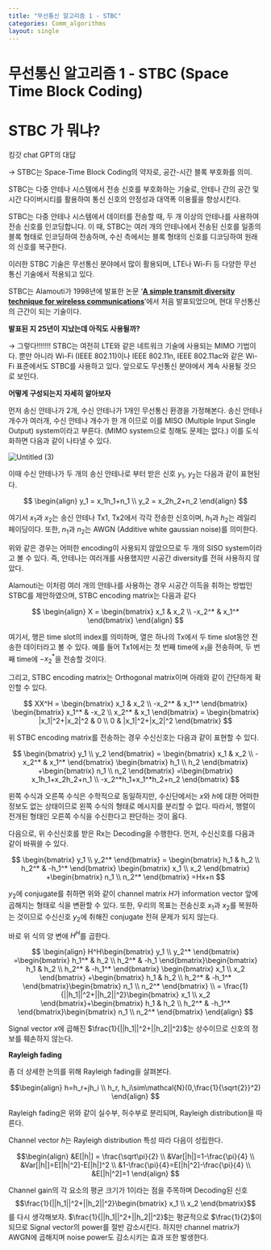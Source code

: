 ```yaml
---
title: "무선통신 알고리즘 1 - STBC"
categories: Comm_algorithms
layout: single
---
```




# 무선통신 알고리즘 1 - STBC (Space Time Block Coding)

# STBC 가 뭐냐?

킹갓 chat GPT의 대답 

→ STBC는 Space-Time Block Coding의 약자로, 공간-시간 블록 부호화를 의미.

 STBC는 다중 안테나 시스템에서 전송 신호를 부호화하는 기술로, 안테나 간의 공간 및 시간 다이버시티를 활용하여 통신 신호의 안정성과 대역폭 이용률을 향상시킨다.

STBC는 다중 안테나 시스템에서 데이터를 전송할 때, 두 개 이상의 안테나를 사용하여 전송 신호를 인코딩합니다. 이 때, STBC는 여러 개의 안테나에서 전송된 신호를 일종의 블록 형태로 인코딩하여 전송하며, 수신 측에서는 블록 형태의 신호를 디코딩하여 원래의 신호를 복구한다.

이러한 STBC 기술은 무선통신 분야에서 많이 활용되며, LTE나 Wi-Fi 등 다양한 무선통신 기술에서 적용되고 있다.

STBC는 Alamouti가 1998년에 발표한 논문 ‘**[A simple transmit diversity technique for wireless communications](https://ieeexplore.ieee.org/abstract/document/730453/)**’에서 처음 발표되었으며, 현대 무선통신의 근간이 되는 기술이다.

**발표된 지 25년이 지났는데 아직도 사용될까?**

→ 그렇다!!!!!!! STBC는 여전히 LTE와 같은 네트워크 기술에 사용되는 MIMO 기법이다. 뿐만 아니라 Wi-Fi (IEEE 802.11)이나 IEEE 802.11n, IEEE 802.11ac와 같은 Wi-Fi 표준에서도 STBC를 사용하고 있다. 앞으로도 무선통신 분야에서 계속 사용될 것으로 보인다.

**어떻게 구성되는지 자세히 알아보자**

먼저 송신 안테나가 2개, 수신 안테나가 1개인 무선통신 환경을 가정해본다. 송신 안테나 개수가 여러개, 수신 안테나 개수가 한 개 이므로 이를 MISO (Multiple Input Single Output) system이라고 부른다. (MIMO system으로 칭해도 문제는 없다.)  이를 도식화하면 다음과 같이 나타낼 수 있다.

![Untitled (3)](https://user-images.githubusercontent.com/121854467/228436781-4a516af9-9929-46a5-9a22-ac722266c34c.png)


이때 수신 안테나가 두 개의 송신 안테나로 부터 받은 신호 $y_1$,  $y_2$는 다음과 같이 표현된다.

$$ \begin{align}
y_1 = x_1h_1+n_1 \\
y_2 = x_2h_2+n_2
\end{align}
$$

여기서 $x_1$과 $x_2$는 송신 안테나 Tx1, Tx2에서 각각 전송한 신호이며, $h_1$과 $h_2$는 레일리 페이딩이다. 또한, $n_1$과 $n_2$는 AWGN (Additive white gaussian noise)를 의미한다.

위와 같은 경우는 어떠한 encoding이 사용되지 않았으므로 두 개의 SISO system이라고 볼 수 있다. 즉, 안테나는 여러개를 사용했지만 시공간 diversity를 전혀 사용하지 않았다.

Alamouti는 이처럼 여러 개의 안테나를 사용하는 경우 시공간 이득을 취하는 방법인 STBC를 제안하였으며, STBC encoding matrix는 다음과 같다

$$ \begin{align}
X = \begin{bmatrix}
  x_1 & x_2 \\
  -x_2^* & x_1^* 
\end{bmatrix}
\end{align}
$$

여기서, 행은 time slot의 index를 의미하며, 열은 하나의 Tx에서 두 time slot동안 전송한 데이터라고 볼 수 있다. 예를 들어 Tx1에서는 첫 번째 time에 $x_1$을 전송하며, 두 번째 time에 $-x_2^*$을 전송할 것이다. 

그리고, STBC encoding matrix는 Orthogonal matrix이며 아래와 같이 간단하게 확인할 수 있다.

$$
XX^H = \begin{bmatrix}
  x_1 & x_2 \\
  -x_2^* & x_1^* 
\end{bmatrix} \begin{bmatrix}
  x_1^* & -x_2 \\
  x_2^* & x_1 
\end{bmatrix} = \begin{bmatrix}
  |x_1|^2+|x_2|^2 & 0 \\
  0 & |x_1|^2+|x_2|^2 
\end{bmatrix}
$$

위 STBC encoding matrix를 전송하는 경우 수신신호는 다음과 같이 표현할 수 있다.

$$
\begin{bmatrix}
  y_1 \\
  y_2 
\end{bmatrix} = \begin{bmatrix}
  x_1 & x_2 \\
  -x_2^* & x_1^* 
\end{bmatrix} \begin{bmatrix}
  h_1 \\
  h_2 
\end{bmatrix} +\begin{bmatrix}
  n_1 \\
  n_2 
\end{bmatrix} =\begin{bmatrix}
  x_1h_1+x_2h_2+n_1 \\
  -x_2^*h_1+x_1^*h_2+n_2 
\end{bmatrix}
$$

왼쪽 수식과 오른쪽 수식은 수학적으로 동일하지만, 수신단에서는 $x$와 $h$에 대한 어떠한 정보도 없는 상태이므로 왼쪽 수식의 형태로 메시지를 분리할 수 없다. 따라서, 행렬이 전개된 형태인 오른쪽 수식을 수신한다고 판단하는 것이 옳다.

다음으로, 위 수신신호를 받은 Rx는 Decoding을 수행한다. 먼저, 수신신호를 다음과 같이 바꿔쓸 수 있다.

$$
\begin{bmatrix}
  y_1 \\
  y_2^* 
\end{bmatrix}  = \begin{bmatrix}
  h_1 & h_2 \\
  h_2^* & -h_1^* 
\end{bmatrix} \begin{bmatrix}
  x_1 \\
  x_2 
\end{bmatrix} +\begin{bmatrix}
  n_1 \\
  n_2^* 
\end{bmatrix} =Hx+n
$$

$y_2$에 conjugate를 취하면 위와 같이 channel matrix $H$가 information vector 앞에 곱해지는 형태로 식을 변환할 수 있다. 또한, 우리의 목표는 전송신호 $x_1$과 $x_2$를 복원하는 것이므로 수신신호 $y_2$에 취해진 conjugate 전혀 문제가 되지 않는다.

바로 위 식의 양 변에 $H^H$를 곱한다.

$$
\begin{align}
H^H\begin{bmatrix}
  y_1 \\
  y_2^* 
\end{bmatrix} =\begin{bmatrix}
  h_1^* & h_2 \\
  h_2^* & -h_1 
\end{bmatrix}\begin{bmatrix}
  h_1 & h_2 \\
  h_2^* & -h_1^* 
\end{bmatrix} \begin{bmatrix}
  x_1 \\
  x_2 
\end{bmatrix} +\begin{bmatrix}
  h_1 & h_2 \\
  h_2^* & -h_1^* 
\end{bmatrix}\begin{bmatrix}
  n_1 \\
  n_2^* 
\end{bmatrix} \\ 
= \frac{1}{||h_1||^2+||h_2||^2}\begin{bmatrix}
  x_1 \\
  x_2 
\end{bmatrix}+\begin{bmatrix}
  h_1 & h_2 \\
  h_2^* & -h_1^* 
\end{bmatrix}\begin{bmatrix}
  n_1 \\
  n_2^* 
\end{bmatrix}
\end{align}
$$

Signal vector $x$에 곱해진 $\frac{1}{||h_1||^2+||h_2||^2}$는 상수이므로 신호의 정보를 훼손하지 않는다. 

**Rayleigh fading**

좀 더 상세한 논의를 위해 Rayleigh fading을 살펴본다.

$$\begin{align}
h=h_r+jh_i \\
h_r, h_i\sim\mathcal{N}(0,\frac{1}{\sqrt{2}}^2)
\end{align}
$$

Rayleigh fading은 위와 같이 실수부, 허수부로 분리되며, Rayleigh distribution을 따른다.

Channel vector $h$는 Rayleigh distribution 특성 따라 다음이 성립한다.

$$\begin{align}
&E[|h|] = \frac{\sqrt\pi}{2} \\
&Var[|h|]=1-\frac{\pi}{4} \\
&Var[|h|]=E[|h|^2]-E[|h|]^2 \\
&1-\frac{\pi}{4}=E[|h|^2]-\frac{\pi}{4} \\
&E[|h|^2]=1
\end{align}
$$

Channel gain의 각 요소의 평균 크기가 1이라는 점을 주목하며 Decoding된 신호 
$$\frac{1}{||h_1||^2+||h_2||^2}\begin{bmatrix}
  x_1 \\
  x_2 
\end{bmatrix}$$ 를 다시 생각해보자. $\frac{1}{||h_1||^2+||h_2||^2}$는 평균적으로 $\frac{1}{2}$이 되므로 Signal vector의 power를 절반 감소시킨다. 하지만 channel matrix가 AWGN에 곱해지며 noise power도 감소시키는 효과 또한 발생한다.
